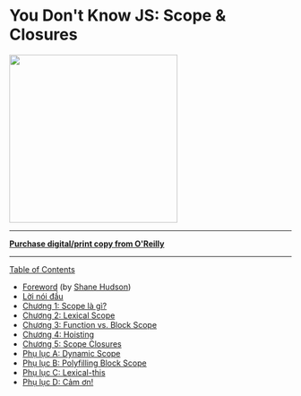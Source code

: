 # You Don't Know JS: Scope & Closures

<img src="cover.jpg" width="300">

-----

**[Purchase digital/print copy from O'Reilly](http://shop.oreilly.com/product/0636920026327.do)**

-----

[Table of Contents](toc.md)

* [Foreword](https://shanehudson.net/2014/06/03/foreword-dont-know-js/) (by [Shane Hudson](https://github.com/shanehudson))
* [Lời nói đầu](../preface.md)
* [Chương 1: Scope là gì?](ch1.md)
* [Chương 2: Lexical Scope](ch2.md)
* [Chương 3: Function vs. Block Scope](ch3.md)
* [Chương 4: Hoisting](ch4.md)
* [Chương 5: Scope Closures](ch5.md)
* [Phụ lục A: Dynamic Scope](apA.md)
* [Phụ lục B: Polyfilling Block Scope](apB.md)
* [Phụ lục C: Lexical-this](apC.md)
* [Phụ lục D: Cảm ơn!](apD.md)
